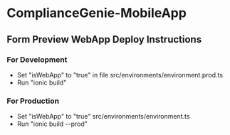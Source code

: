 # ComplianceGenie-MobileApp

## Form Preview WebApp Deploy Instructions

### For Development

- Set "isWebApp" to "true" in file src/environments/environment.prod.ts
- Run "ionic build"

### For Production

- Set "isWebApp" to "true" src/environments/environment.ts
- Run "ionic build --prod"
